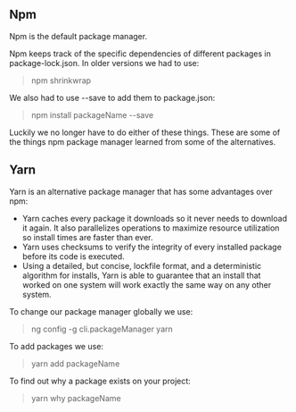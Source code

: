 ## Npm
Npm is the default package manager.

Npm keeps track of the specific dependencies of different packages in package-lock.json.
In older versions we had to use:

> npm shrinkwrap

We also had to use --save to add them to package.json:

> npm install packageName --save

Luckily we no longer have to do either of these things. These are some of the things npm package manager learned from some of the alternatives.

## Yarn
Yarn is an alternative package manager that has some advantages over npm:

- Yarn caches every package it downloads so it never needs to download it again. It also parallelizes operations to maximize resource utilization so install times are faster than ever.
- Yarn uses checksums to verify the integrity of every installed package before its code is executed.
- Using a detailed, but concise, lockfile format, and a deterministic algorithm for installs, Yarn is able to guarantee that an install that worked on one system will work exactly the same way on any other system.

To change our package manager globally we use:

> ng config -g cli.packageManager yarn

To add packages we use:

> yarn add packageName

To find out why a package exists on your project:

> yarn why packageName